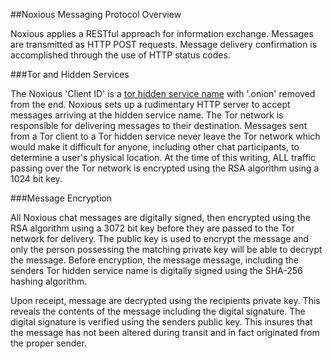 ##Noxious Messaging Protocol Overview

Noxious applies a RESTful approach for information exchange.  Messages are
transmitted as HTTP POST requests.  Message delivery confirmation is accomplished
through the use of HTTP status codes.

###Tor and Hidden Services

The Noxious 'Client ID' is a [tor hidden service name](https://trac.torproject.org/projects/tor/wiki/doc/HiddenServiceNames)
with '.onion' removed from the end.  Noxious sets up a rudimentary HTTP server
to accept messages arriving at the hidden service name.  The Tor network is responsible
for delivering messages to their destination.  Messages sent from a Tor client
to a Tor hidden service never leave the Tor network which would make it difficult
for anyone, including other chat participants, to determine a user's physical
location.  At the time of this writing, ALL traffic passing over the Tor network
is encrypted using the RSA algorithm using a 1024 bit key.

###Message Encryption

All Noxious chat messages are digitally signed, then encrypted using the RSA
algorithm using a 3072 bit key before they are passed to the Tor network for
delivery.  The public key is used to encrypt the message and only the person
possessing the matching private key will be able to decrypt the message.  Before
encryption, the message message, including the senders Tor hidden service name
is digitally signed using the SHA-256 hashing algorithm.  

Upon receipt, message are decrypted using the recipients private key.  This
reveals the contents of the message including the digital signature.  The
digital signature is verified using the senders public key.  This insures that
the message has not been altered during transit and in fact originated from the
proper sender.
